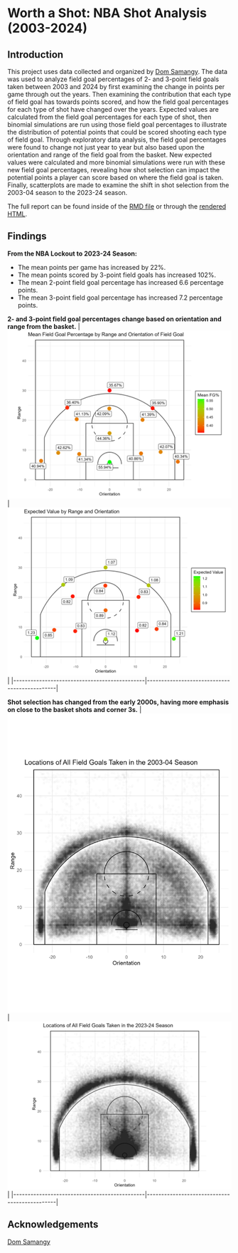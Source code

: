 # Worth a Shot: NBA Shot Analysis (2003-2024)

## Introduction
This project uses data collected and organized by [Dom Samangy](https://github.com/DomSamangy/NBA_Shots_04_24). The data was used to analyze field goal percentages of 2- and 3-point field goals taken between 2003 and 2024 by first examining the change in points per game through out the years. Then examining the contribution that each type of field goal has towards points scored, and how the field goal percentages for each type of shot have changed over the years. Expected values are calculated from the field goal percentages for each type of shot, then binomial simulations are run using those field goal percentages to illustrate the distribution of potential points that could be scored shooting each type of field goal. Through exploratory data analysis, the field goal percentages were found to change not just year to year but also based upon the orientation and range of the field goal from the basket. New expected values were calculated and more binomial simulations were run with these new field goal percentages, revealing how shot selection can impact the potential points a player can score based on where the field goal is taken. Finally, scatterplots are made to examine the shift in shot selection from the 2003-04 season to the 2023-24 season.

The full report can be found inside of the [RMD file](WorthAShot.Rmd) or through the [rendered HTML](https://escotcarpenter.github.io/worth-a-shot-NBA-shot-analysis/WorthAShot.html).

## Findings
**From the NBA Lockout to 2023-24 Season:**
- The mean points per game has increased by 22%.
- The mean points scored by 3-point field goals has increased 102%.
- The mean 2-point field goal percentage has increased 6.6 percentage points.
- The mean 3-point field goal percentage has increased 7.2 percentage points.

**2- and 3-point field goal percentages change based on orientation and range from the basket.**
| ![Scatter 2003-04](images/CourtFG.png) | ![Scatter 2023-24](images/CourtEvals.png) |
|----------------------------------------------|----------------------------------------------|

**Shot selection has changed from the early 2000s, having more emphasis on close to the basket shots and corner 3s.**
| ![Scatter 2003-04](images/Scatter2003-04.png) | ![Scatter 2023-24](images/Scatter2023-24.png) |
|----------------------------------------------|----------------------------------------------|


 
## Acknowledgements
[Dom Samangy](https://github.com/DomSamangy/NBA_Shots_04_24)
 
